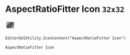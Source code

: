 # AspectRatioFitter Icon `32x32`
<img src="/img/AspectRatioFitter%20Icon.png" width=32 height=32>

``` CSharp
EditorGUIUtility.IconContent("AspectRatioFitter Icon")
```
```
AspectRatioFitter Icon
```

